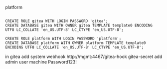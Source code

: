platform

## 
```
CREATE ROLE gitea WITH LOGIN PASSWORD 'gitea';
CREATE DATABASE gitea WITH OWNER gitea TEMPLATE template0 ENCODING UTF8 LC_COLLATE 'en_US.UTF-8' LC_CTYPE 'en_US.UTF-8';
```
```
CREATE ROLE platform WITH LOGIN PASSWORD 'platform';
CREATE DATABASE platform WITH OWNER platform TEMPLATE template0 ENCODING UTF8 LC_COLLATE 'en_US.UTF-8' LC_CTYPE 'en_US.UTF-8';
```


in gitea
	add system webhook 
		http://mgmt:4467/gitea-hook
		gitea-secret
	add admin user
		machine
		Password123!
